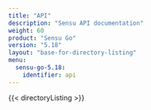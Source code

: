 ```yaml
---
title: "API"
description: "Sensu API documentation"
weight: 60
product: "Sensu Go"
version: "5.18"
layout: "base-for-directory-listing"
menu:
  sensu-go-5.18:
    identifier: api
---
```


{{< directoryListing >}}
